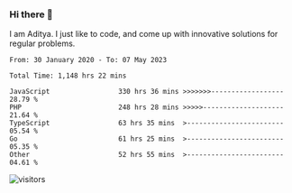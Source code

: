 ### Hi there 👋

I am Aditya. I just like to code, and come up with innovative solutions for regular problems.

<!--START_SECTION:waka-->

```text
From: 30 January 2020 - To: 07 May 2023

Total Time: 1,148 hrs 22 mins

JavaScript                 330 hrs 36 mins >>>>>>>------------------   28.79 %
PHP                        248 hrs 28 mins >>>>>--------------------   21.64 %
TypeScript                 63 hrs 35 mins  >------------------------   05.54 %
Go                         61 hrs 25 mins  >------------------------   05.35 %
Other                      52 hrs 55 mins  >------------------------   04.61 %
```

<!--END_SECTION:waka-->

![visitors](https://visitor-badge.glitch.me/badge?page_id=BrainBuzzer.visitor-badge&left_color=green&right_color=red)
